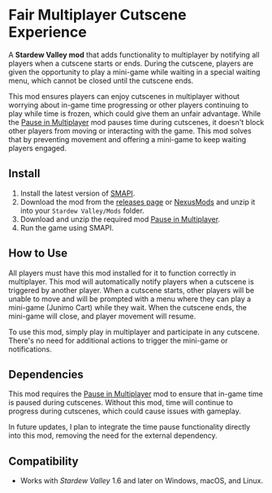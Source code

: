# Fair Multiplayer Cutscene Experience

A **Stardew Valley mod** that adds functionality to multiplayer by notifying all players when a cutscene starts or ends.
During the cutscene, players are given the opportunity to play a mini-game while waiting in a special
waiting menu, which cannot be closed until the cutscene ends.

This mod ensures players can enjoy cutscenes in multiplayer without worrying about in-game time progressing or other
players continuing to play while time is frozen, which could give them an unfair advantage. While
the [Pause in Multiplayer](https://www.nexusmods.com/stardewvalley/mods/21327) mod pauses time during cutscenes, it
doesn't block other players from moving or interacting with the game. This mod solves that by preventing movement and
offering a mini-game to keep waiting players engaged.

## Install

1. Install the latest version of [SMAPI](https://smapi.io).
2. Download the mod from the [releases page](https://github.com/HarkushaVlad/MultiplayerCutsceneNotification/releases)
   or [NexusMods](https://www.nexusmods.com/stardewvalley/mods/29913/) and unzip it into your `Stardew Valley/Mods`
   folder.
3. Download and unzip the required mod [Pause in Multiplayer](https://www.nexusmods.com/stardewvalley/mods/21327).
4. Run the game using SMAPI.

## How to Use

All players must have this mod installed for it to function correctly in multiplayer. This mod will automatically notify
players when a cutscene is triggered by another player. When a cutscene starts, other players will be unable to move and
will be prompted with a menu where they can play a mini-game (Junimo Cart) while they wait. When the cutscene ends, the
mini-game will close, and player movement will resume.

To use this mod, simply play in multiplayer and participate in any cutscene. There's no need for additional actions to
trigger the mini-game or notifications.

## Dependencies

This mod requires the [Pause in Multiplayer](https://www.nexusmods.com/stardewvalley/mods/21327) mod to ensure that
in-game time is paused during cutscenes. Without this mod, time will continue to progress during cutscenes, which could
cause issues with gameplay.

In future updates, I plan to integrate the time pause functionality directly into this mod, removing the need for the
external dependency.

## Compatibility

- Works with *Stardew Valley* 1.6 and later on Windows, macOS, and Linux.
